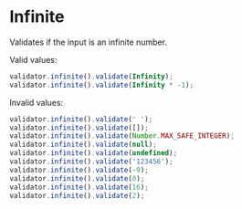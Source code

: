 # Infinite

Validates if the input is an infinite number.

Valid values:

```js
validator.infinite().validate(Infinity);
validator.infinite().validate(Infinity * -1);
```

Invalid values:

```js
validator.infinite().validate(' ');
validator.infinite().validate([]);
validator.infinite().validate(Number.MAX_SAFE_INTEGER);
validator.infinite().validate(null);
validator.infinite().validate(undefined);
validator.infinite().validate('123456');
validator.infinite().validate(-9);
validator.infinite().validate(0);
validator.infinite().validate(16);
validator.infinite().validate(2);
```
